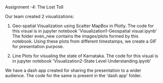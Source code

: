 Assignment -4: The Lost Toll 


Our team created 2 visualizations:
1. Geo-spatial Visualization using Scatter MapBox in Plotly. 
The code for this visual is in jupyter notebook 'Visualization1-Geospatial visual.ipynb'
The folder even_new contains the images/plots formed by this notebook.
Using these plots from different timestamps, we create a GIF for presentation purpose.


2. Line Plots for visualing the state of Karnataka.
The code for this visual is in jupyter notebook 'Visualization2-State Level Understanding.ipynb'

We have a dash app created for sharing the presentation to a wider audience. The code for the same is present in the 'dash app' folder.
